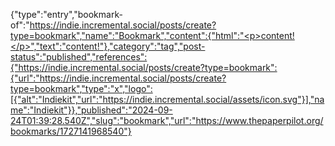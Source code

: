 {"type":"entry","bookmark-of":"https://indie.incremental.social/posts/create?type=bookmark","name":"Bookmark","content":{"html":"<p>content!</p>","text":"content!"},"category":"tag","post-status":"published","references":{"https://indie.incremental.social/posts/create?type=bookmark":{"url":"https://indie.incremental.social/posts/create?type=bookmark","type":"x","logo":[{"alt":"Indiekit","url":"https://indie.incremental.social/assets/icon.svg"}],"name":"Indiekit"}},"published":"2024-09-24T01:39:28.540Z","slug":"bookmark","url":"https://www.thepaperpilot.org/bookmarks/1727141968540"}